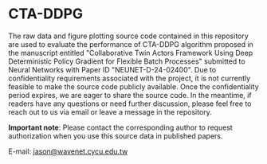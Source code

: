 # CTA-DDPG
The raw data and figure plotting source code contained in this repository are used to evaluate the performance of CTA-DDPG algorithm proposed in the manuscript entitled "Collaborative Twin Actors Framework Using Deep Deterministic Policy Gradient for Flexible Batch Processes" submitted to Neural Networks with Paper ID "NEUNET-D-24-02400".
Due to confidentiality requirements associated with the project, it is not currently feasible to make the source code publicly available. Once the confidentiality period expires, we are eager to share the source code. In the meantime, if readers have any questions or need further discussion, please feel free to reach out to us via email or leave a message in the repository.

**Important note**: Please contact the corresponding author to request authorization when you use this source data in published papers.

E-mail: jason@wavenet.cycu.edu.tw
